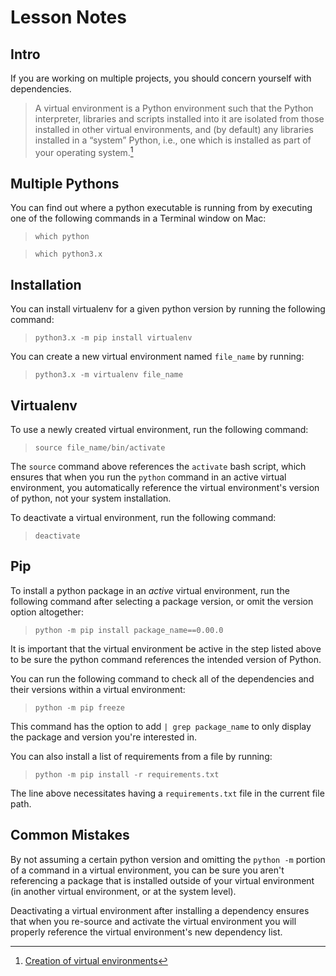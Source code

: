 # Lesson Notes

## Intro
If you are working on multiple projects, you should concern yourself with dependencies. 

> A virtual environment is a Python environment such that the Python interpreter, libraries and scripts installed into it are isolated from those installed in other virtual environments, and (by default) any libraries installed in a “system” Python, i.e., one which is installed as part of your operating system.[^1]

[^1]: [Creation of virtual environments](https://docs.python.org/3/library/venv.html)


## Multiple Pythons
You can find out where a python executable is running from by executing one of the following commands in a Terminal window on Mac:
> `which python`

> `which python3.x`

## Installation
You can install virtualenv for a given python version by running the following command:
> `python3.x -m pip install virtualenv`

You can create a new virtual environment named `file_name` by running:
> `python3.x -m virtualenv file_name`

## Virtualenv
To use a newly created virtual environment, run the following command:
> `source file_name/bin/activate`

The `source` command above references the `activate` bash script, which ensures that when you run the `python` command in an active virtual environment, you automatically reference the virtual environment's version of python, not your system installation. 

To deactivate a virtual environment, run the following command:
> `deactivate`

## Pip
To install a python package in an *active* virtual environment, run the following command after selecting a package version, or omit the version option altogether:
> `python -m pip install package_name==0.00.0`

It is important that the virtual environment be active in the step listed above to be sure the python command references the intended version of Python.

You can run the following command to check all of the dependencies and their versions within a virtual environment:
> `python -m pip freeze`

This command has the option to add `| grep package_name` to only display the package and version you're interested in. 

You can also install a list of requirements from a file by running:
> `python -m pip install -r requirements.txt`

The line above necessitates having a `requirements.txt` file in the current file path.

## Common Mistakes
By not assuming a certain python version and omitting the `python -m` portion of a command in a virtual environment, you can be sure you aren't referencing a package that is installed outside of your virtual environment (in another virtual environment, or at the system level).

Deactivating a virtual environment after installing a dependency ensures that when you re-source and activate the virtual environment you will properly reference the virtual environment's new dependency list. 



